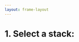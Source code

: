 ```yaml
---
layout: frame-layout
---
```


# 1. Select a stack:

<RadioGroup>

<RadioCard href="react" label="React" icon="https://cdn.svgporn.com/logos/react.svg" />
<RadioCard href="vue" label="Vue" icon="https://cdn.svgporn.com/logos/vue.svg" />
<RadioCard href="angular" label="Angular" icon="https://cdn.svgporn.com/logos/angular-icon.svg" />
<RadioCard href="solid" label="Solid" icon="https://cdn.svgporn.com/logos/solidjs-icon.svg"/>
<RadioCard href="svelte" label="Svelte" icon="https://cdn.svgporn.com/logos/svelte-icon.svg"/>
<RadioCard href="astro" label="Astro" icon="https://cdn.svgporn.com/logos/astro-icon.svg" />
<RadioCard href="vanilla" label="Vanilla" icon="https://cdn.svgporn.com/logos/javascript.svg" />
<RadioCard href="cross" label="Cross" icon="https://cdn.svgporn.com/logos/crossplane-icon.svg" />

</RadioGroup>
